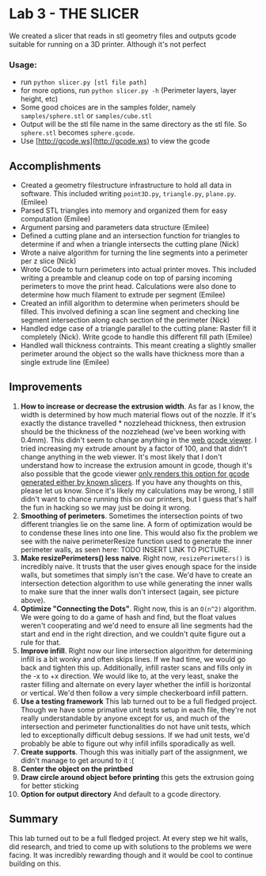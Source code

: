 # Lab 3 - THE SLICER

We created a slicer that reads in stl geometry files and outputs gcode suitable for running on a 3D printer. Although it's not perfect

### Usage:

- run `python slicer.py [stl file path]`
- for more options, run `python slicer.py -h` (Perimeter layers, layer height, etc)
- Some good choices are in the samples folder, namely `samples/sphere.stl` or `samples/cube.stl`
- Output will be the stl file name in the same directory as the stl file. So `sphere.stl` becomes `sphere.gcode`.
- Use [http://gcode.ws](http://gcode.ws) to view the gcode

## Accomplishments

- Created a geometry filestructure infrastructure to hold all data in software. This included writing `point3D.py`, `triangle.py`, `plane.py`. (Emilee)
- Parsed STL triangles into memory and organized them for easy computation (Emilee)
- Argument parsing and parameters data structure (Emilee)
- Defined a cutting plane and an intersection function for triangles to determine if and when a triangle intersects the cutting plane (Nick)
- Wrote a naive algorithm for turning the line segments into a perimeter per z slice (Nick)
- Wrote GCode to turn perimeters into actual printer moves. This included writing a preamble and cleanup code on top of parsing incoming perimeters to move the print head. Calculations were also done to determine how much filament to extrude per segment (Emilee)
- Created an infill algorithm to determine when perimeters should be filled. This involved defining a scan line segment and checking line segment intersection along each section of the perimeter (Nick)
- Handled edge case of a triangle parallel to the cutting plane: Raster fill it completely (Nick). Write gcode to handle this different fill path (Emilee)
- Handled wall thickness contraints. This meant creating a slightly smaller perimeter around the object so the walls have thickness more than a single extrude line (Emilee)

## Improvements

1. **How to increase or decrease the extrusion width**. As far as I know, the width is determined by how much material flows out of the nozzle. If it's exactly the distance travelled * nozzlehead thickness, then extrusion should be the thickness of the nozzlehead (we've been working with 0.4mm). This didn't seem to change anything in the [web gcode viewer](http://gcode.ws). I tried increasing my extrude amount by a factor of 100, and that didn't change anything in the web viewer. It's most likely that I don't understand how to increase the extrusion amount in gcode, though it's also possible that the gcode viewer [only renders this option for gcode generated either by known slicers](https://github.com/hudbrog/gCodeViewer/blob/bd4a9add067a080faad0af556e0c34b1d3619a67/js/gCodeReader.js). If you have any thoughts on this, please let us know. Since it's likely my calculations may be wrong, I still didn't want to chance running this on our printers, but I guess that's half the fun in hacking so we may just be doing it wrong.
2. **Smoothing of perimeters**. Sometimes the intersection points of two different triangles lie on the same line. A form of optimization would be to condense these lines into one line. This would also fix the problem we see with the naive perimeterResize function used to generate the inner perimeter walls, as seen here: TODO INSERT LINK TO PICTURE.
3. **Make resizePerimeters() less naive**. Right now, `resizePerimeters()` is incredibly naive. It trusts that the user gives enough space for the inside walls, but sometimes that simply isn't the case. We'd have to create an intersection detection algorithm to use while generating the inner walls to make sure that the inner walls don't intersect (again, see picture above).
4. **Optimize "Connecting the Dots"**. Right now, this is an `O(n^2)` algorithm. We were going to do a game of hash and find, but the float values weren't cooperating and we'd need to ensure all line segments had the start and end in the right direction, and we couldn't quite figure out a rule for that.
5. **Improve infill**. Right now our line intersection algorithm for determining infill is a bit wonky and often skips lines. If we had time, we would go back and tighten this up. Additionally, infill raster scans and fills only in the -x to +x direction. We would like to, at the very least, snake the raster filling and alternate on every layer whether the infill is horizontal or vertical. We'd then follow a very simple checkerboard infill pattern. 
6. **Use a testing framework** This lab turned out to be a full fledged project. Though we have some primative unit tests setup in each file, they're not really understandable by anyone except for us, and much of the intersection and perimeter functionalities do not have unit tests, which led to exceptionally difficult debug sessions. If we had unit tests, we'd probably be able to figure out why infill infills sporadically as well.
7. **Create supports**. Though this was initially part of the assignment, we didn't manage to get around to it :(
8. **Center the object on the printbed**
9. **Draw circle around object before printing** this gets the extrusion going for better sticking
10. **Option for output directory** And default to a gcode directory.

## Summary

This lab turned out to be a full fledged project. At every step we hit walls, did research, and tried to come up with solutions to the problems we were facing. It was incredibly rewarding though and it would be cool to continue building on this.
